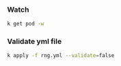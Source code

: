 ### Watch

```bash
k get pod -w
```

### Validate yml file

```bash
k apply -f rng.yml --validate=false
```